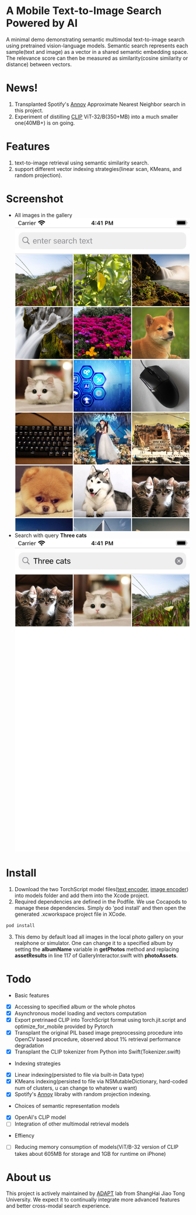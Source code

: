 # A Mobile Text-to-Image Search Powered by AI
A minimal demo demonstrating semantic multimodal text-to-image search using pretrained vision-language models. Semantic search represents each sample(text and image) as a vector in a shared semantic embedding space. The relevance score can then be measured as similarity(cosine similarity or distance) between vectors.

# News!
1. Transplanted Spotify's [Annoy](https://github.com/spotify/annoy) Approximate Nearest Neighbor search in this project.
2. Experiment of distilling [CLIP](https://github.com/openai/CLIP) ViT-32/B(350+MB) into a much smaller one(40MB+) is on going.

# Features
1. text-to-image retrieval using semantic similarity search.
2. support different vector indexing strategies(linear scan, KMeans, and random projection).

# Screenshot
+ All images in the gallery ![all](./all.png) 
+ Search with query **Three cats** ![search](./cats.png)

# Install
1. Download the two TorchScript model files([text encoder](https://drive.google.com/file/d/1583IT_K9cCkeHfrmuTpMbImbS5qB8SA1/view?usp=sharing), [image encoder](https://drive.google.com/file/d/1K2wIyTuSWLTKBXzUlyTEsa4xXLNDuI7P/view?usp=sharing)) into models folder and add them into the Xcode project.
2. Required dependencies are defined in the Podfile. We use Cocapods to manage these dependencies. Simply do 'pod install' and then open the generated .xcworkspace project file in XCode.
```bash
pod install
```
3. This demo by default load all images in the local photo gallery on your realphone or simulator. One can change it to a specified album by setting the **albumName** variable in **getPhotos** method and replacing **assetResults** in line 117 of GalleryInteractor.swift with **photoAssets**.

# Todo
+ Basic features
- [x] Accessing to specified album or the whole photos
- [x] Asynchronous model loading and vectors computation
- [x] Export pretrinaed CLIP into TorchScript format using torch.jit.script and optimize_for_mobile provided by Pytorch
- [x] Transplant the original PIL based image preprocessing procedure into OpenCV based procedure, observed about 1% retrieval performance degradation
- [x] Transplant the CLIP tokenizer from Python into Swift(Tokenizer.swift) 
+ Indexing strategies
- [x] Linear indexing(persisted to file via built-in Data type)
- [x] KMeans indexing(persisted to file via NSMutableDictionary, hard-coded num of clusters, u can change to whatever u want)
- [x] Spotify's [Annoy](https://github.com/spotify/annoy) libraby with random projection indexing.
+ Choices of semantic representation models
- [x] OpenAI's CLIP model
- [ ] Integration of other multimodal retrieval models
+ Effiency
- [ ] Reducing memory consumption of models(ViT/B-32 version of CLIP takes about 605MB for storage and 1GB for runtime on iPhone)

# About us
This project is actively maintained by [ADAPT](http://adapt.seiee.sjtu.edu.cn/) lab from ShangHai Jiao Tong University. We expect it to continually integrate more advanced features and better cross-modal search experience.
